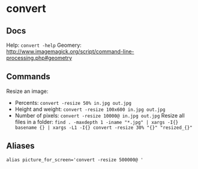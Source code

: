# convert

## Docs
Help: `convert -help`
Geomery: http://www.imagemagick.org/script/command-line-processing.php#geometry

## Commands
Resize an image:
- Percents: `convert -resize 50% in.jpg out.jpg`
- Height and weight: `convert -resize 100x600 in.jpg out.jpg`
- Number of pixels: `convert -resize 10000@ in.jpg out.jpg`
Resize all files in a folder: `find . -maxdepth 1 -iname "*.jpg" | xargs -I{} basename {} | xargs -L1 -I{} convert -resize 30% "{}" "resized_{}"`

## Aliases
`alias picture_for_screen='convert -resize 500000@ '`